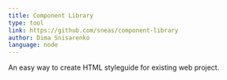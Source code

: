 ```yaml
---
title: Component Library
type: tool
link: https://github.com/sneas/component-library
author: Dima Snisarenko
language: node
---
```


An easy way to create HTML styleguide for existing web project.
